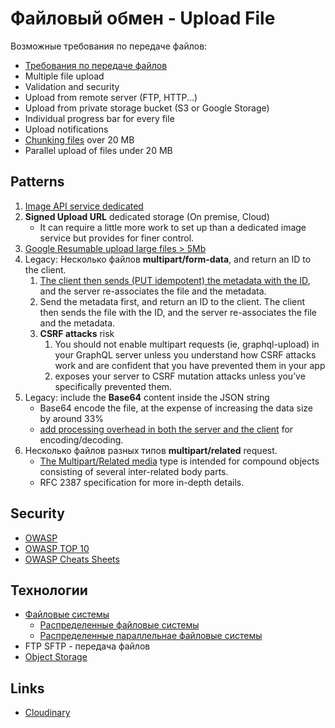# Файловый обмен - Upload File

Возможные требования по передаче файлов:

- [Требования по передаче файлов](https://www.artofba.com/post/%D0%BE%D0%BF%D0%B8%D1%81%D0%B0%D0%BD%D0%B8%D0%B5-%D1%82%D1%80%D0%B5%D0%B1%D0%BE%D0%B2%D0%B0%D0%BD%D0%B8%D0%B9-%D0%BA-%D0%B8%D0%BD%D1%82%D0%B5%D0%B3%D1%80%D0%B0%D1%86%D0%B8%D0%B8-%D1%87%D0%B0%D1%81%D1%82%D1%8C-1-%D1%84%D0%B0%D0%B9%D0%BB%D0%BE%D0%B2%D1%8B%D0%B9-%D0%BE%D0%B1%D0%BC%D0%B5%D0%BD)
- Multiple file upload
- Validation and security
- Upload from remote server (FTP, HTTP...)
- Upload from private storage bucket (S3 or Google Storage)
- Individual progress bar for every file
- Upload notifications
- [Chunking files](https://uploadcare.com/blog/the-file-uploading-guide) over 20 MB
- Parallel upload of files under 20 MB

## Patterns

1. [Image API service dedicated](https://www.apollographql.com/blog/backend/file-uploads/file-upload-best-practices) 
2. **Signed Upload URL** dedicated storage (On premise, Cloud)
   - It can require a little more work to set up than a dedicated image service but provides for finer control.
3. [Google Resumable upload large files > 5Mb](https://developers.google.com/drive/api/guides/manage-uploads)
4. Legacy: Несколько файлов **multipart/form-data**, and return an ID to the client.
   1. [The client then sends (PUT idempotent) the metadata with the ID](https://tyk.io/blog/api-design-guidance-file-upload), and the server re-associates the file and the metadata.
   2. Send the metadata first, and return an ID to the client. The client then sends the file with the ID, and the server re-associates the file and the metadata.
   3. **CSRF attacks** risk
      1. You should not enable multipart requests (ie, graphql-upload) in your GraphQL server unless you understand how CSRF attacks work and are confident that you have prevented them in your app
      2. exposes your server to CSRF mutation attacks unless you’ve specifically prevented them.
5. Legacy: include the **Base64** content inside the JSON string
   - Base64 encode the file, at the expense of increasing the data size by around 33%
   - [add processing overhead in both the server and the client](https://stackoverflow.com/questions/33279153/rest-api-file-ie-images-processing-best-practices) for encoding/decoding.
6. Несколько файлов разных типов **multipart/related** request.
   - [The Multipart/Related media](https://stackoverflow.com/questions/4083702/posting-a-file-and-associated-data-to-a-restful-webservice-preferably-as-json) type is intended for compound objects consisting of several inter-related body parts.
   - RFC 2387 specification for more in-depth details.

## Security

- [OWASP](https://owasp.org/www-community/vulnerabilities/Unrestricted_File_Upload)
- [OWASP TOP 10](https://www.opswat.com/blog/file-upload-protection-best-practices)
- [OWASP Cheats Sheets](https://cheatsheetseries.owasp.org/cheatsheets/File_Upload_Cheat_Sheet.html)

## Технологии

- [Файловые системы](../../technology/filesystem/filesystem.md)
   - [Распределенные файловые системы](../../technology/filesystem/dfs.md)
   - [Распределенные параллельнае файловые системы](../../technology/filesystem/dpfs.md)
- FTP SFTP - передача файлов
- [Object Storage](../../technology/filesystem/object.storage.md)

## Links

- [Cloudinary](https://cloudinary.com/documentation/upload_images)
